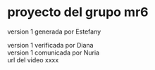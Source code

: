 # proyecto del grupo mr6    

version 1 generada por Estefany   

version 1 verificada por Diana   
version 1 comunicada por Nuria   
url del video xxxx